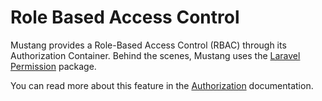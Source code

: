 # Role Based Access Control

Mustang provides a Role-Based Access Control (RBAC) through its Authorization Container. Behind the scenes, Mustang uses the [Laravel Permission](https://github.com/spatie/laravel-permission) package.

You can read more about this feature in the [Authorization](https://apiato.io/docs/security/authorization) documentation.
